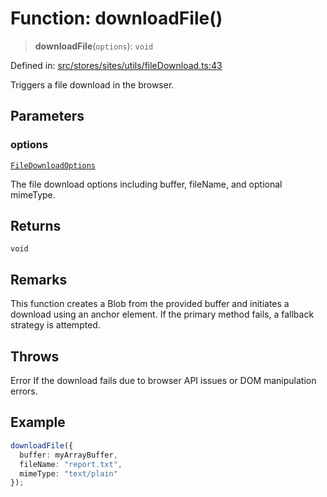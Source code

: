 # Function: downloadFile()

> **downloadFile**(`options`): `void`

Defined in: [src/stores/sites/utils/fileDownload.ts:43](https://github.com/Nick2bad4u/Uptime-Watcher/blob/8a1973382d5fe14c52996ecda381894eb7ecd4a6/src/stores/sites/utils/fileDownload.ts#L43)

Triggers a file download in the browser.

## Parameters

### options

[`FileDownloadOptions`](../interfaces/FileDownloadOptions.md)

The file download options including buffer, fileName, and optional mimeType.

## Returns

`void`

## Remarks

This function creates a Blob from the provided buffer and initiates a download using an anchor element.
If the primary method fails, a fallback strategy is attempted.

## Throws

Error If the download fails due to browser API issues or DOM manipulation errors.

## Example

```typescript
downloadFile({
  buffer: myArrayBuffer,
  fileName: "report.txt",
  mimeType: "text/plain"
});
```
